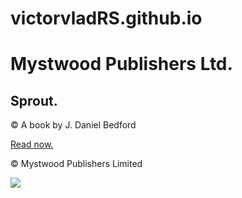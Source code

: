 # victorvladRS.github.io
<!DOCTYPE html>
<html>

<head>
	<link rel="stylesheet" type="text/css" href="site_style.css"/>
</head>
<body>
	<h1>Mystwood Publishers Ltd.</h1>
	<div class="hero">
		<h2>Sprout.</h2>
		<p id = "footer">&copy; A book by J. Daniel Bedford</p>
		<a href="#">Read now.</a>
	</div>
	<p>&copy; Mystwood Publishers Limited</p>

<img src = "https://www.google.com/url?sa=i&rct=j&q=&esrc=s&source=images&cd=&cad=rja&uact=8&ved=0ahUKEwiF9M2F-JDVAhXCz1QKHV9HAjgQjBwIBA&url=https%3A%2F%2Fcoresites-cdn.factorymedia.com%2Fmpora_new%2Fwp-content%2Fuploads%2F2015%2F12%2FiStock_000052710440_Medium.jpg&psig=AFQjCNEYKPMWdKi344w58G7QTJ65H6f3Ig&ust=1500402238917483">

</body>


</html>

